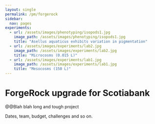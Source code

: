 ```yaml
---
layout: single
permalink: /pm/forgerock
sidebar:
  nav: pages
experiments:
  - url: /assets/images/phenotyping/isopods1.jpg
    image_path: /assets/images/phenotyping/isopods1.jpg
    title: "Asellus aquaticus exhibits variation in pigmentation"
  - url: /assets/images/experiments/lab2.jpg
    image_path: /assets/images/experiments/lab2.jpg
    title: "Microcosms (0.015 L)"
  - url: /assets/images/experiments/lab1.jpg
    image_path: /assets/images/experiments/lab1.jpg
    title: "Mesocosms (150 L)"
---
```

# ForgeRock upgrade for Scotiabank

@@Blah blah long and tough project

Dates, team, budget, challenges and so on.

